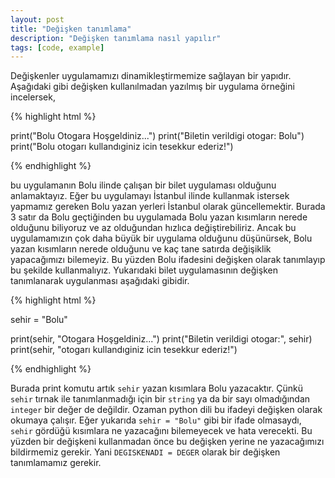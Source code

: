 ```yaml
---
layout: post
title: "Değişken tanımlama"
description: "Değişken tanımlama nasıl yapılır"
tags: [code, example]
---
```


Değişkenler uygulamamızı dinamikleştirmemize sağlayan bir yapıdır. Aşağıdaki gibi değişken kullanılmadan yazılmış bir uygulama örneğini incelersek,

{% highlight html %}

print("Bolu Otogara Hoşgeldiniz...")
print("Biletin verildigi otogar: Bolu")
print("Bolu otogarı kullandıginiz icin tesekkur ederiz!")

{% endhighlight %}

bu uygulamanın Bolu ilinde çalışan bir bilet uygulaması olduğunu anlamaktayız. Eğer bu uygulamayı İstanbul ilinde kullanmak istersek yapmamız gereken Bolu yazan yerleri İstanbul olarak güncellemektir. Burada 3 satır da Bolu geçtiğinden bu uygulamada Bolu yazan kısımların nerede olduğunu biliyoruz ve az olduğundan hızlıca değiştirebiliriz. Ancak bu uygulamamızın çok daha büyük bir uygulama olduğunu düşünürsek, Bolu yazan kısımların nerede olduğunu ve kaç tane satırda değişiklik yapacağımızı bilemeyiz. Bu yüzden Bolu ifadesini değişken olarak tanımlayıp bu şekilde kullanmalıyız. Yukarıdaki bilet uygulamasının değişken tanımlanarak uygulanması aşağıdaki gibidir.

{% highlight html %}

sehir = "Bolu"

print(sehir, "Otogara Hoşgeldiniz...")
print("Biletin verildigi otogar:", sehir)
print(sehir, "otogarı kullandıginiz icin tesekkur ederiz!")

{% endhighlight %}

Burada print komutu artık `sehir` yazan kısımlara Bolu yazacaktır. Çünkü `sehir` tırnak ile tanımlanmadığı için bir `string` ya da bir sayı olmadığından `integer` bir değer de değildir. Ozaman python dili bu ifadeyi değişken olarak okumaya çalışır. Eğer yukarıda `sehir = "Bolu"` gibi bir ifade olmasaydı, `sehir` gördüğü kısımlara ne yazacağını bilemeyecek ve hata verecekti. Bu yüzden bir değişkeni kullanmadan önce bu değişken yerine ne yazacağımızı bildirmemiz gerekir. Yani `DEGISKENADI = DEGER` olarak bir değişken tanımlamamız gerekir.